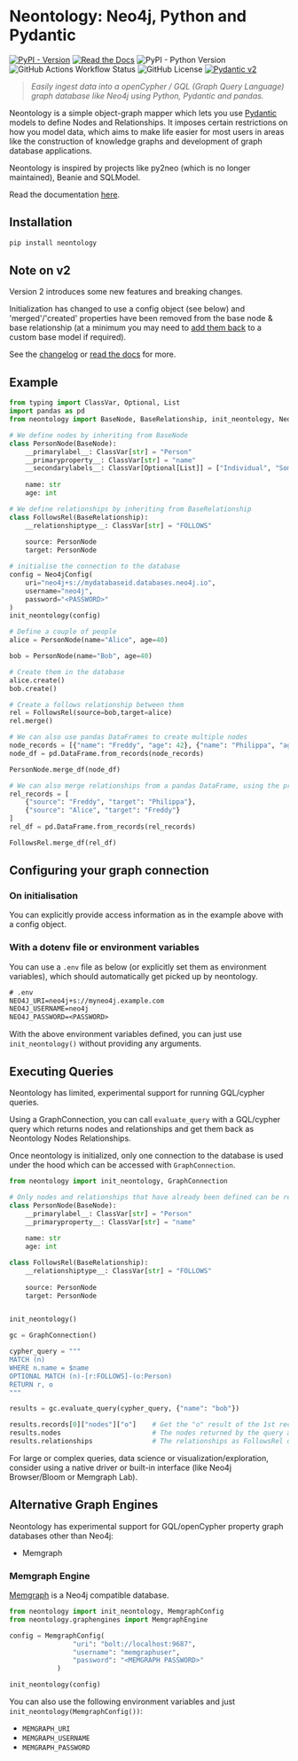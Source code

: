 # Neontology: Neo4j, Python and Pydantic

[![PyPI - Version](https://img.shields.io/pypi/v/neontology)](https://pypi.org/project/neontology/)
[![Read the Docs](https://img.shields.io/readthedocs/neontology)](https://neontology.readthedocs.io/en/latest/)
![PyPI - Python Version](https://img.shields.io/pypi/pyversions/neontology)
![GitHub Actions Workflow Status](https://img.shields.io/github/actions/workflow/status/ontolocy/neontology/ci.yml)
![GitHub License](https://img.shields.io/github/license/ontolocy/neontology)
[![Pydantic v2](https://img.shields.io/endpoint?url=https://raw.githubusercontent.com/pydantic/pydantic/main/docs/badge/v2.json)](https://docs.pydantic.dev/)

> *Easily ingest data into a openCypher / GQL (Graph Query Language) graph database like Neo4j using Python, Pydantic and pandas.*

Neontology is a simple object-graph mapper which lets you use [Pydantic](https://pydantic-docs.helpmanual.io/) models to define Nodes and Relationships. It imposes certain restrictions on how you model data, which aims to make life easier for most users in areas like the construction of knowledge graphs and development of graph database applications.

Neontology is inspired by projects like py2neo (which is no longer maintained), Beanie and SQLModel.

Read the documentation [here](https://neontology.readthedocs.io/en/latest/).

## Installation

```bash
pip install neontology
```

## Note on v2

Version 2 introduces some new features and breaking changes.

Initialization has changed to use a config object (see below) and 'merged'/'created' properties have been removed from the base node & base relationship (at a minimum you may need to [add them back](docs/recipes.md) to a custom base model if required).

See the [changelog](CHANGELOG.md) or [read the docs](https://neontology.readthedocs.io/en/latest/) for more.

## Example

```python
from typing import ClassVar, Optional, List
import pandas as pd
from neontology import BaseNode, BaseRelationship, init_neontology, Neo4jConfig

# We define nodes by inheriting from BaseNode
class PersonNode(BaseNode):
    __primarylabel__: ClassVar[str] = "Person"
    __primaryproperty__: ClassVar[str] = "name"
    __secondarylabels__: ClassVar[Optional[List]] = ["Individual", "Somebody"]
    
    name: str
    age: int

# We define relationships by inheriting from BaseRelationship
class FollowsRel(BaseRelationship):
    __relationshiptype__: ClassVar[str] = "FOLLOWS"
    
    source: PersonNode
    target: PersonNode

# initialise the connection to the database
config = Neo4jConfig(
    uri="neo4j+s://mydatabaseid.databases.neo4j.io", 
    username="neo4j",
    password="<PASSWORD>"
)
init_neontology(config) 

# Define a couple of people
alice = PersonNode(name="Alice", age=40)

bob = PersonNode(name="Bob", age=40)

# Create them in the database
alice.create()
bob.create()

# Create a follows relationship between them
rel = FollowsRel(source=bob,target=alice)
rel.merge()

# We can also use pandas DataFrames to create multiple nodes
node_records = [{"name": "Freddy", "age": 42}, {"name": "Philippa", "age":42}]
node_df = pd.DataFrame.from_records(node_records)

PersonNode.merge_df(node_df)

# We can also merge relationships from a pandas DataFrame, using the primary property values of the nodes
rel_records = [
    {"source": "Freddy", "target": "Philippa"},
    {"source": "Alice", "target": "Freddy"}
]
rel_df = pd.DataFrame.from_records(rel_records)

FollowsRel.merge_df(rel_df)
```

## Configuring your graph connection

### On initialisation

You can explicitly provide access information as in the example above with a config object.

### With a dotenv file or environment variables

You can use a `.env` file as below (or explicitly set them as environment variables), which should automatically get picked up by neontology.

```txt
# .env
NEO4J_URI=neo4j+s://myneo4j.example.com
NEO4J_USERNAME=neo4j
NEO4J_PASSWORD=<PASSWORD>
```

With the above environment variables defined, you can just use `init_neontology()` without providing any arguments.

## Executing Queries

Neontology has limited, experimental support for running GQL/cypher queries.

Using a GraphConnection, you can call `evaluate_query` with a GQL/cypher query which returns nodes and relationships and get them back as Neontology Nodes Relationships.

Once neontology is initialized, only one connection to the database is used under the hood which can be accessed with `GraphConnection`.

```python
from neontology import init_neontology, GraphConnection

# Only nodes and relationships that have already been defined can be returned as results.
class PersonNode(BaseNode):
    __primarylabel__: ClassVar[str] = "Person"
    __primaryproperty__: ClassVar[str] = "name"
    
    name: str
    age: int

class FollowsRel(BaseRelationship):
    __relationshiptype__: ClassVar[str] = "FOLLOWS"
    
    source: PersonNode
    target: PersonNode


init_neontology()

gc = GraphConnection()

cypher_query = """
MATCH (n)
WHERE n.name = $name
OPTIONAL MATCH (n)-[r:FOLLOWS]-(o:Person)
RETURN r, o
"""

results = gc.evaluate_query(cypher_query, {"name": "bob"})

results.records[0]["nodes"]["o"]    # Get the "o" result of the 1st record as a PersonNode
results.nodes                       # The nodes returned by the query as PersonNode objects
results.relationships               # The relationships as FollowsRel objects

```

For large or complex queries, data science or visualization/exploration, consider using a native driver or built-in interface (like Neo4j Browser/Bloom or Memgraph Lab).

## Alternative Graph Engines

Neontology has experimental support for GQL/openCypher property graph databases other than Neo4j:

* Memgraph

### Memgraph Engine

[Memgraph](https://memgraph.com/) is a Neo4j compatible database.

```python
from neontology import init_neontology, MemgraphConfig
from neontology.graphengines import MemgraphEngine

config = MemgraphConfig(
                "uri": "bolt://localhost:9687",
                "username": "memgraphuser",
                "password": "<MEMGRAPH PASSWORD>"
            )

init_neontology(config)
```

You can also use the following environment variables and just `init_neontology(MemgraphConfig())`:

* `MEMGRAPH_URI`
* `MEMGRAPH_USERNAME`
* `MEMGRAPH_PASSWORD`
